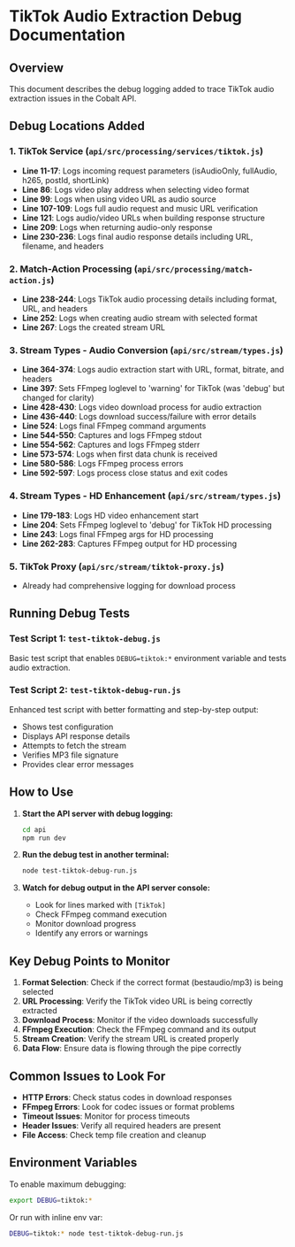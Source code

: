 # TikTok Audio Extraction Debug Documentation

## Overview
This document describes the debug logging added to trace TikTok audio extraction issues in the Cobalt API.

## Debug Locations Added

### 1. **TikTok Service (`api/src/processing/services/tiktok.js`)**
- **Line 11-17**: Logs incoming request parameters (isAudioOnly, fullAudio, h265, postId, shortLink)
- **Line 86**: Logs video play address when selecting video format
- **Line 99**: Logs when using video URL as audio source
- **Line 107-109**: Logs full audio request and music URL verification
- **Line 121**: Logs audio/video URLs when building response structure
- **Line 209**: Logs when returning audio-only response
- **Line 230-236**: Logs final audio response details including URL, filename, and headers

### 2. **Match-Action Processing (`api/src/processing/match-action.js`)**
- **Line 238-244**: Logs TikTok audio processing details including format, URL, and headers
- **Line 252**: Logs when creating audio stream with selected format
- **Line 267**: Logs the created stream URL

### 3. **Stream Types - Audio Conversion (`api/src/stream/types.js`)**
- **Line 364-374**: Logs audio extraction start with URL, format, bitrate, and headers
- **Line 397**: Sets FFmpeg loglevel to 'warning' for TikTok (was 'debug' but changed for clarity)
- **Line 428-430**: Logs video download process for audio extraction
- **Line 436-440**: Logs download success/failure with error details
- **Line 524**: Logs final FFmpeg command arguments
- **Line 544-550**: Captures and logs FFmpeg stdout
- **Line 554-562**: Captures and logs FFmpeg stderr
- **Line 573-574**: Logs when first data chunk is received
- **Line 580-586**: Logs FFmpeg process errors
- **Line 592-597**: Logs process close status and exit codes

### 4. **Stream Types - HD Enhancement (`api/src/stream/types.js`)**
- **Line 179-183**: Logs HD video enhancement start
- **Line 204**: Sets FFmpeg loglevel to 'debug' for TikTok HD processing
- **Line 243**: Logs final FFmpeg args for HD processing
- **Line 262-283**: Captures FFmpeg output for HD processing

### 5. **TikTok Proxy (`api/src/stream/tiktok-proxy.js`)**
- Already had comprehensive logging for download process

## Running Debug Tests

### Test Script 1: `test-tiktok-debug.js`
Basic test script that enables `DEBUG=tiktok:*` environment variable and tests audio extraction.

### Test Script 2: `test-tiktok-debug-run.js`
Enhanced test script with better formatting and step-by-step output:
- Shows test configuration
- Displays API response details
- Attempts to fetch the stream
- Verifies MP3 file signature
- Provides clear error messages

## How to Use

1. **Start the API server with debug logging:**
   ```bash
   cd api
   npm run dev
   ```

2. **Run the debug test in another terminal:**
   ```bash
   node test-tiktok-debug-run.js
   ```

3. **Watch for debug output in the API server console:**
   - Look for lines marked with `[TikTok]`
   - Check FFmpeg command execution
   - Monitor download progress
   - Identify any errors or warnings

## Key Debug Points to Monitor

1. **Format Selection**: Check if the correct format (bestaudio/mp3) is being selected
2. **URL Processing**: Verify the TikTok video URL is being correctly extracted
3. **Download Process**: Monitor if the video downloads successfully
4. **FFmpeg Execution**: Check the FFmpeg command and its output
5. **Stream Creation**: Verify the stream URL is created properly
6. **Data Flow**: Ensure data is flowing through the pipe correctly

## Common Issues to Look For

- **HTTP Errors**: Check status codes in download responses
- **FFmpeg Errors**: Look for codec issues or format problems
- **Timeout Issues**: Monitor for process timeouts
- **Header Issues**: Verify all required headers are present
- **File Access**: Check temp file creation and cleanup

## Environment Variables

To enable maximum debugging:
```bash
export DEBUG=tiktok:*
```

Or run with inline env var:
```bash
DEBUG=tiktok:* node test-tiktok-debug-run.js
```
